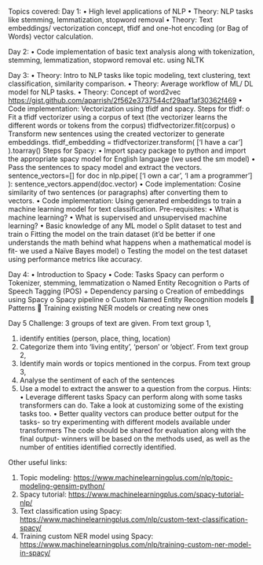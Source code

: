 Topics covered:
Day 1:
•	High level applications of NLP
•	Theory: NLP tasks like stemming, lemmatization, stopword removal 
•	Theory: Text embeddings/ vectorization concept, tfidf and one-hot encoding (or Bag of Words) vector calculation.

Day 2:
•	Code implementation of basic text analysis along with tokenization, stemming, lemmatization, stopword removal etc. using NLTK

Day 3:
•	Theory: Intro to NLP tasks like topic modeling, text clustering, text classification, similarity comparison.
•	Theory: Average workflow of ML/ DL model for NLP tasks.
•	Theory: Concept of word2vec
https://gist.github.com/aparrish/2f562e3737544cf29aaf1af30362f469 
•	Code implementation: Vectorization using tfidf and spacy.
Steps for tfidf:
    o	Fit a tfidf vectorizer using a corpus of text (the vectorizer learns the different words or tokens from the corpus)
tfidfvectorizer.fit(corpus)
    o	Transform new sentences using the created vectorizer to generate embeddings.
tfidf_embedding = tfidfvectorizer.transform( [‘I have a car’] ).toarray()
Steps for Spacy:
•	Import spacy package to python and import the appropriate spacy model for English language (we used the sm model)
•	Pass the sentences to spacy model and extract the vectors.
sentence_vectors=[]
for doc in nlp.pipe( [‘I own a car’, ‘I am a programmer’] ):
    sentence_vectors.append(doc.vector)
•	Code implementation: Cosine similarity of two sentences (or paragraphs) after converting them to vectors.
•	Code implementation: Using generated embeddings to train a machine learning model for text classification.
Pre-requisites: 
•	What is machine learning? 
•	What is supervised and unsupervised machine learning?
•	Basic knowledge of any ML model
    o  	Split dataset to test and train
    o	Fitting the model on the train dataset (it’d be better if one understands the math behind what happens when a mathematical model is fit- we used a Naïve Bayes model)
    o	Testing the model on the test dataset using performance metrics like accuracy.
    
Day 4:
•	Introduction to Spacy
•	Code: Tasks Spacy can perform
o	Tokenizer, stemming, lemmatization
o	Named Entity Recognition
o	Parts of Speech Tagging (POS) + Dependency parsing
o	Creation of embeddings using Spacy
o	Spacy pipeline
o	Custom Named Entity Recognition models
    	Patterns
    	Training existing NER models or creating new ones

Day 5
Challenge: 3 groups of text are given.
From text group 1,
1.	identify entities (person, place, thing, location)
2.	Categorize them into ‘living entity’, ‘person’ or ‘object’. 
From text group 2,
1.	Identify main words or topics mentioned in the corpus.
From text group 3,
1.	Analyse the sentiment of each of the sentences
2.	Use a model to extract the answer to a question from the corpus.
Hints: 
    •	Leverage different tasks Spacy can perform along with some tasks transformers can do. Take a look at customizing some of the existing tasks too.
    •	Better quality vectors can produce better output for the tasks- so try experimenting with different models available under transformers
The code should be shared for evaluation along with the final output- winners will be based on the methods used, as well as the number of entities identified correctly identified.


Other useful links:
1.	Topic modeling: https://www.machinelearningplus.com/nlp/topic-modeling-gensim-python/
2.	Spacy tutorial: https://www.machinelearningplus.com/spacy-tutorial-nlp/
3.	Text classification using Spacy: https://www.machinelearningplus.com/nlp/custom-text-classification-spacy/ 
4.	Training custom NER model using Spacy: https://www.machinelearningplus.com/nlp/training-custom-ner-model-in-spacy/ 
